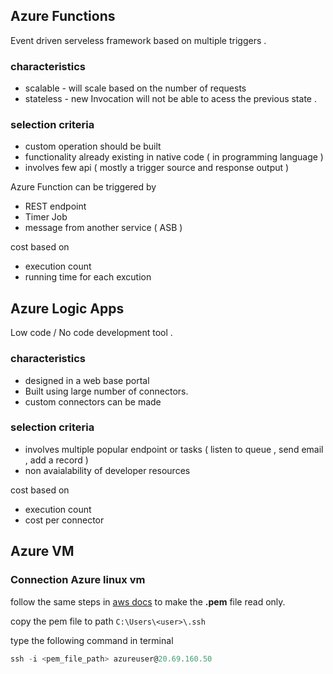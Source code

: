 ## Azure Functions
Event driven serveless framework based on multiple triggers . 

### characteristics 
- scalable - will scale based on the number of requests 
- stateless - new Invocation will not be able to acess the previous state . 

### selection criteria 
- custom operation should be built 
- functionality already existing in native code ( in programming language )
- involves few api ( mostly a trigger source and response output )


Azure Function can be triggered by 
 - REST  endpoint 
 - Timer Job 
 - message from another service ( ASB ) 

 cost based on 
 - execution count
 - running time for each excution 


## Azure Logic Apps
Low code / No code development tool .

### characteristics
- designed in a web base portal
- Built using large number of connectors.
- custom connectors can be made

### selection criteria 
 - involves multiple popular endpoint or tasks  ( listen to queue , send email , add a record )
 - non avaialability of developer resources 

cost based on 
- execution count 
- cost per connector

## Azure VM

### Connection Azure linux vm 

follow the same steps in [aws docs](https://github.com/dinith72/CodeDocs/blob/main/cloud/aws.md#connecting-aws-ec2) to make the **.pem** file read only.

copy the pem file to path ``` C:\Users\<user>\.ssh ```

type the following command in terminal 
``` powershell 
ssh -i <pem_file_path> azureuser@20.69.160.50
```
